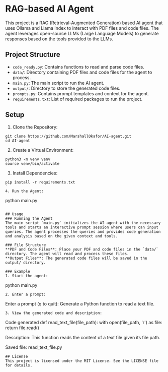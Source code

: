# RAG-based AI Agent
This project is a RAG (Retrieval-Augmented Generation) based AI agent that uses Ollama and Llama Index to interact with PDF files and code files. The agent leverages open-source LLMs (Large Language Models) to generate responses based on the tools provided to the LLMs.

## Project Structure
- `code_ready.py`: Contains functions to read and parse code files.
- `data/`: Directory containing PDF files and code files for the agent to process.
- `main.py`: The main script to run the AI agent.
- `output/`: Directory to store the generated code files.
- `prompts.py`: Contains prompt templates and context for the agent.
- `requirements.txt`: List of required packages to run the project.

## Setup
1. Clone the Repository:  
```
git clone https://github.com/MarshallOkafor/AI-agent.git
cd AI-agent
```
2. Create a Virtual Environment:  
```
python3 -m venv venv
source venv/bin/activate
```
3. Install Dependencies:
```
pip install -r requirements.txt
`
4. Run the Agent:
```
python main.py
```

## Usage
### Running the Agent
The main script `main.py` initializes the AI agent with the necessary tools and starts an interactive prompt session where users can input queries. The agent processes the queries and provides code generation and analysis based on the given context and tools.

### File Structure
**PDF and Code Files**: Place your PDF and code files in the `data/` directory. The agent will read and process these files.
**Output Files**: The generated code files will be saved in the output/ directory.

### Example
1. Start the agent:
```
python main.py
```
2. Enter a prompt:
```
Enter a prompt (q to quit): Generate a Python function to read a text file.
```
3. View the generated code and description:
```
Code generated
def read_text_file(file_path):
    with open(file_path, 'r') as file:
        return file.read()

Description: This function reads the content of a text file given its file path.

Saved file: read_text_file.py
```
## License
This project is licensed under the MIT License. See the LICENSE file for details.
